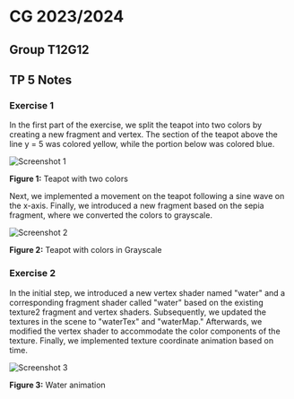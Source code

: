 # CG 2023/2024

## Group T12G12

## TP 5 Notes


### Exercise 1
In the first part of the exercise, we split the teapot into two colors by creating a new fragment and vertex. The section of the teapot above the line y = 5 was colored yellow, while the portion below was colored blue.

![Screenshot 1](https://git.fe.up.pt/cg/cg-2023-2024/t12/cg-t12-g12/-/raw/master/tp5/screenshots/CG-t12g12-tp5-1.png)

**Figure 1:** Teapot with two colors


Next, we implemented a movement on the teapot following a sine wave on the x-axis. Finally, we introduced a new fragment based on the sepia fragment, where we converted the colors to grayscale.

![Screenshot 2](https://git.fe.up.pt/cg/cg-2023-2024/t12/cg-t12-g12/-/raw/master/tp5/screenshots/CG-t12g12-tp5-2.png)

**Figure 2:** Teapot with colors in Grayscale


### Exercise 2

In the initial step, we introduced a new vertex shader named "water" and a corresponding fragment shader called "water" based on the existing texture2 fragment and vertex shaders. Subsequently, we updated the textures in the scene to "waterTex" and "waterMap." Afterwards, we modified the vertex shader to accommodate the color components of the texture. Finally, we implemented texture coordinate animation based on time.


![Screenshot 3](https://git.fe.up.pt/cg/cg-2023-2024/t12/cg-t12-g12/-/raw/master/tp5/screenshots/CG-t12g12-tp5-3.png)

**Figure 3:** Water animation

